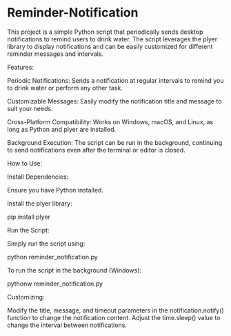 # Reminder-Notification

This project is a simple Python script that periodically sends desktop notifications to remind users to drink water. The script leverages the plyer library to display notifications and can be easily customized for different reminder messages and intervals.

Features:

Periodic Notifications: Sends a notification at regular intervals to remind you to drink water or perform any other task.

Customizable Messages: Easily modify the notification title and message to suit your needs.

Cross-Platform Compatibility: Works on Windows, macOS, and Linux, as long as Python and plyer are installed.

Background Execution: The script can be run in the background, continuing to send notifications even after the terminal or editor is closed.

How to Use:

Install Dependencies:

Ensure you have Python installed.

Install the plyer library:

pip install plyer

Run the Script:

Simply run the script using:

python reminder_notification.py

To run the script in the background (Windows):

pythonw reminder_notification.py

Customizing:

Modify the title, message, and timeout parameters in the notification.notify() function to change the notification content.
Adjust the time.sleep() value to change the interval between notifications.
